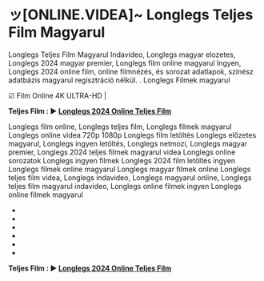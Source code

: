 # ッ[ONLINE.VIDEA]~ Longlegs Teljes Film Magyarul

Longlegs Teljes Film Magyarul Indavideo, Longlegs magyar elozetes, Longlegs 2024 magyar premier, Longlegs film online magyarul Ingyen, Longlegs 2024 online film, online filmnézés, és sorozat adatlapok, színész adatbázis magyarul regisztráció nélkül.
.
Longlegs Filmek magyarul

☑ Film Online 4K ULTRA-HD | 

**Teljes Film : ▶️ [Longlegs 2024 Online Teljes Film](https://maxstream-best.blogspot.com/2024/07/longlegs-rem-teljes.html)**



Longlegs film online,
Longlegs teljes film,
Longlegs filmek magyarul
Longlegs online videa 720p 1080p
Longlegs film letöltés
Longlegs előzetes magyarul,
Longlegs ingyen letöltés,
Longlegs netmozi,
Longlegs magyar premier,
Longlegs 2024 teljes filmek magyarul videa
Longlegs online sorozatok
Longlegs ingyen filmek
Longlegs 2024 film letöltés ingyen
Longlegs filmek online magyarul
Longlegs magyar filmek online
Longlegs teljes film videa,
Longlegs indavideo,
Longlegs magyarul online,
Longlegs teljes film magyarul indavideo,
Longlegs online filmek ingyen
Longlegs online filmek magyarul




-






-






-





-






-






-




**Teljes Film : ▶️ [Longlegs 2024 Online Teljes Film](https://maxstream-best.blogspot.com/2024/07/longlegs-rem-teljes.html)**
